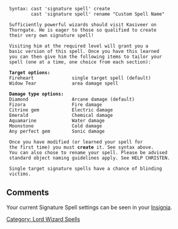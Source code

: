 ` Syntax: cast 'signature spell' create`  
`         cast 'signature spell' rename "Custom Spell Name"`

` Sufficiently powerful wizards should visit Kasiveer on`  
` Thorngate. He is eager to those so qualified to create`  
` their very own signature spell!`

` Visiting him at the required level will grant you a`  
` basic version of this spell. Once you have this learned`  
` you can then give him the following items to tailor your`  
` spell (one at a time, one choice from each section):`

` `<b>`Target options:`</b>  
` Fireheart              single target spell (default)`  
` Widow Tear             area damage spell`

` `<b>`Damage type options:`</b>  
` Diamond                Arcane damage (default)`  
` Fizora                 Fire damage`  
` Citrine gem            Electric damage`  
` Emerald                Chemical damage`  
` Aquamarine             Water damage`  
` Moonstone              Cold damage`  
` Any perfect gem        Sonic damage`

` Once you have modified (or learned your spell for`  
` the first time) you must `<b>`create`</b>` it. See syntax above.`  
` You can also chose to rename your spell. Please be advised`  
` standard object naming guidelines apply. See HELP CHRISTEN.`

` Single target signature spells have a chance of blinding`  
` victims.`

## Comments

Your current Signature Spell settings can be seen in your
[Insignia](Insignia "wikilink").

[Category: Lord Wizard Spells](Category:_Lord_Wizard_Spells "wikilink")
